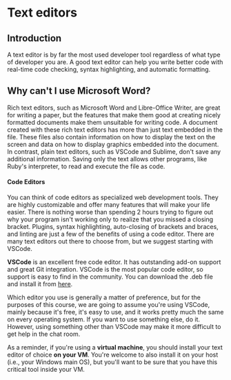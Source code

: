 # Text editors

## Introduction

A text editor is by far the most used developer tool regardless of what type of developer you are. A good text editor can help you write better code with real-time code checking, syntax highlighting, and automatic formatting.

## Why can't I use Microsoft Word?

Rich text editors, such as Microsoft Word and Libre-Office Writer, are great for writing a paper, but the features that make them good at creating nicely formatted documents make them unsuitable for writing code. A document created with these rich text editors has more than just text embedded in the file. These files also contain information on how to display the text on the screen and data on how to display graphics embedded into the document. In contrast, plain text editors, such as VSCode and Sublime, don't save any additional information. Saving only the text allows other programs, like Ruby's interpreter, to read and execute the file as code.

#### Code Editors

You can think of code editors as specialized web development tools. They are highly customizable and offer many features that will make your life easier. There is nothing worse than spending 2 hours trying to figure out why your program isn't working only to realize that you missed a closing bracket. Plugins, syntax highlighting, auto-closing of brackets and braces, and linting are just a few of the benefits of using a code editor. There are many text editors out there to choose from, but we suggest starting with VSCode.

**VSCode** is an excellent free code editor. It has outstanding add-on support and great Git integration. VSCode is the most popular code editor, so support is easy to find in the community. You can download the .deb file and install it from [here](https://code.visualstudio.com/).

Which editor you use is generally a matter of preference, but for the purposes of this course, we are going to assume you're using VSCode, mainly because it's free, it's easy to use, and it works pretty much the same on every operating system. If you want to use something else, do it. However, using something other than VSCode may make it more difficult to get help in the chat room.

As a reminder, if you're using a **virtual machine**, you should install your text editor of choice **on your VM**. You're welcome to also install it on your host \(i.e., your Windows main OS\), but you'll want to be sure that you have this critical tool inside your VM.


